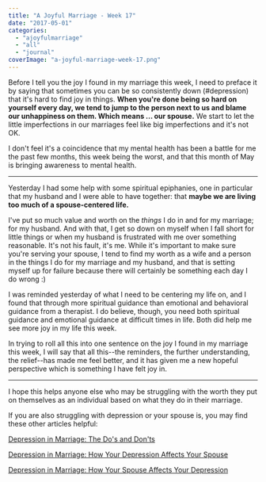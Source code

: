 ```yaml
---
title: "A Joyful Marriage - Week 17"
date: "2017-05-01"
categories: 
  - "ajoyfulmarriage"
  - "all"
  - "journal"
coverImage: "a-joyful-marriage-week-17.png"
---
```


Before I tell you the joy I found in my marriage this week, I need to preface it by saying that sometimes you can be so consistently down (#depression) that it's hard to find joy in things. **When you're done being so hard on yourself every day, we tend to jump to the person next to us and blame our unhappiness on them. Which means ... our spouse.** We start to let the little imperfections in our marriages feel like big imperfections and it's not OK.

I don't feel it's a coincidence that my mental health has been a battle for me the past few months, this week being the worst, and that this month of May is bringing awareness to mental health.

* * *

Yesterday I had some help with some spiritual epiphanies, one in particular that my husband and I were able to have together: that **maybe we are living too much of a spouse-centered life.**

I've put so much value and worth on the _things_ I do in and for my marriage; for my husband. And with that, I get so down on myself when I fall short for little things or when my husband is frustrated with me over something reasonable. It's not his fault, it's me. While it's important to make sure you're serving your spouse, I tend to find my worth as a wife and a person in the things I do for my marriage and my husband, and that is setting myself up for failure because there will certainly be something each day I do wrong :)

I was reminded yesterday of what I need to be centering my life on, and I found that through more spiritual guidance than emotional and behavioral guidance from a therapist. I do believe, though, you need both spiritual guidance and emotional guidance at difficult times in life. Both did help me see more joy in my life this week.

In trying to roll all this into one sentence on the joy I found in my marriage this week, I will say that all this--the reminders, the further understanding, the relief--has made me feel better, and it has given me a new hopeful perspective which is something I have felt joy in.

* * *

I hope this helps anyone else who may be struggling with the worth they put on themselves as an individual based on what they do in their marriage.

If you are also struggling with depression or your spouse is, you may find these other articles helpful:

[Depression in Marriage: The Do's and Don'ts](https://freshlymarried.com/depression-in-your-marriage-the-dos-and-donts/)

[Depression in Marriage: How Your Depression Affects Your Spouse](https://freshlymarried.com/depression-in-marriage-how-your-depression-affects-your-spouse/)

[Depression in Marriage: How Your Spouse Affects Your Depression](https://freshlymarried.com/depression-in-marriage-how-your-spouse-affects-your-depression/)
